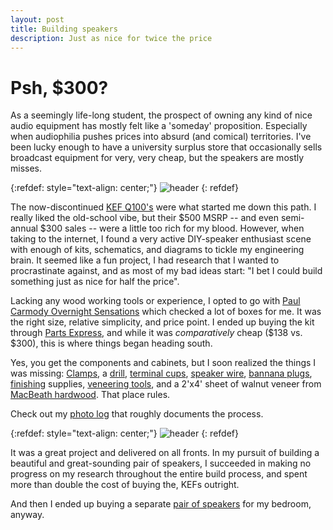 ```yaml
---
layout: post
title: Building speakers
description: Just as nice for twice the price
---
```


Psh, $300?
============
As a seemingly life-long student, the prospect of owning any kind of nice audio equipment has mostly felt like a 'someday' proposition.  Especially when audiophilia pushes prices into absurd (and comical) territories.  I've been lucky enough to have a university surplus store that occasionally sells broadcast equipment for very, very cheap, but the speakers are mostly misses.

{:refdef: style="text-align: center;"}
![header](http://www.sci.utah.edu/~jimmy/website/speakers/kef.jpg)
{: refdef}

The now-discontinued [KEF Q100's](http://www.hifi-stereo.net/151072-kef-q100.html) were what started me down this path. I really liked the old-school vibe, but their $500 MSRP -- and even semi-annual $300 sales --  were a little too rich for my blood.  However, when taking to the internet, I found a very active DIY-speaker enthusiast scene with enough of kits, schematics, and diagrams to tickle my engineering brain.  It seemed like a fun project, I had research that I wanted to procrastinate against, and as most of my bad ideas start: "I bet I could build something just as nice for half the price".  

Lacking any wood working tools or experience, I opted to go with [Paul Carmody Overnight Sensations](https://www.sites.google.com/site/undefinition/bookshelf-speakers/diy-overnightsensations) which checked a lot of boxes for me.  It was the right size, relative simplicity, and price point.  I ended up buying the kit through  [Parts Express](https://www.parts-express.com/Overnight-Sensations-MT-Speaker-Pair-Kit-300-706), and while it was *comparatively* cheap ($138 vs. $300), this is where things began heading south.

Yes, you get the components and cabinets, but I soon realized the things I was missing:  [Clamps](https://www.harborfreight.com/12-inch-bar-clamp-96214.html), a [drill](https://www.boschtools.com/us/en/boschtools-ocs/cordless-screwdrivers-ps21-2a-34758-p/), [terminal cups](https://www.parts-express.com/Round-Speaker-Terminal-2-15-16-Gold-Binding-Post-260-283), [speaker wire](https://www.amazon.com/AmazonBasics-16-Gauge-Speaker-Wire-Feet/dp/B006LW0W5Y/ref=sr_1_4?dchild=1&keywords=speaker+wire&qid=1618686164&sr=8-4), [bannana plugs](https://www.amazon.com/Mediabridge-Banana-Plugs-Corrosion-Resistant-Gold-Plated/dp/B00JFC9BJU/ref=sxin_11_ac_d_pm?ac_md=3-2-QWJvdmUgJDMw-ac_d_pm&crid=32O5A609CJWNF&cv_ct_cx=banana+plugs+for+speaker+wire&dchild=1&keywords=banana+plugs+for+speaker+wire&pd_rd_i=B00JFC9BJU&pd_rd_r=f72f6f3f-f4e7-460c-973e-528136d9db5b&pd_rd_w=LqQcA&pd_rd_wg=Ot7m5&pf_rd_p=fbf6011c-6632-49e8-9631-4e76f7f44920&pf_rd_r=JG9SF8C3D59PX61RFBPD&psc=1&qid=1618686197&sprefix=banan%2Caps%2C220&sr=1-3-22d05c05-1231-4126-b7c4-3e7a9c0027d0), [finishing](https://imgur.com/pWiwkU7) supplies, [veneering tools](https://imgur.com/jTp5d8W), and a 2'x4' sheet of walnut veneer from [MacBeath hardwood](https://www.macbeath.com/).  That place rules.

Check out my [photo log](https://imgur.com/a/ynK2r) that roughly documents the process.  

{:refdef: style="text-align: center;"}
![header](http://www.sci.utah.edu/~jimmy/website/speakers/after.jpg)
{: refdef}

It was a great project and delivered on all fronts.  In my pursuit of building a beautiful and great-sounding pair of speakers, I succeeded in making no progress on my research throughout the entire build process, and spent more than double the cost of buying the, KEFs outright.

And then I ended up buying a separate [pair of speakers](https://jblpro.com/products/lsr305) for my bedroom, anyway.
